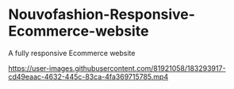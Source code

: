 # Nouvofashion-Responsive-Ecommerce-website
A fully responsive Ecommerce website


https://user-images.githubusercontent.com/81921058/183293917-cd49eaac-4632-445c-83ca-4fa369715785.mp4

